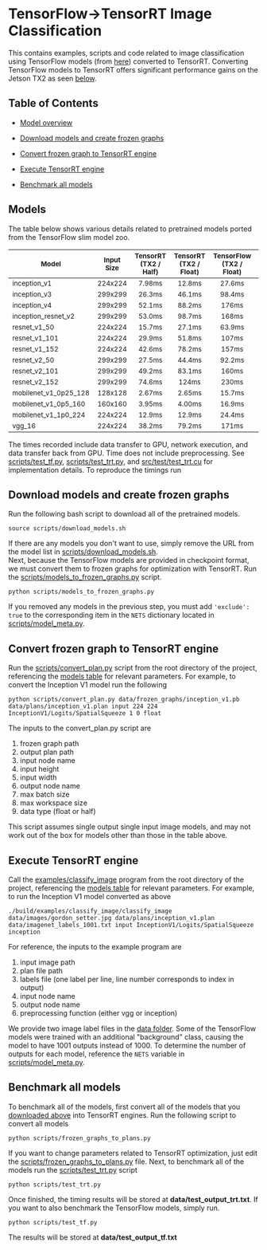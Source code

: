 TensorFlow->TensorRT Image Classification
===

This contains examples, scripts and code related to image classification using TensorFlow models
(from [here](https://github.com/tensorflow/models/tree/master/research/slim#Pretrained))
converted to TensorRT.  Converting TensorFlow models to TensorRT offers significant performance
gains on the Jetson TX2 as seen [below](#models).

<a name="toc"></a>
## Table of Contents

* [Model overview](#models)

* [Download models and create frozen graphs](#download)

* [Convert frozen graph to TensorRT engine](#convert)

* [Execute TensorRT engine](#execute)

* [Benchmark all models](#benchmark)

<a name="models"></a>
## Models

The table below shows various details related to pretrained models ported from the TensorFlow 
slim model zoo.  

| <sub>Model</sub> | <sub>Input Size</sub> | <sub>TensorRT (TX2 / Half)</sub> | <sub>TensorRT (TX2 / Float)</sub> | <sub>TensorFlow (TX2 / Float)</sub> | <sub>Input Name</sub> | <sub>Output Name</sub> | <sub>Preprocessing Fn.</sub> |
|--- |:---:|:---:|:---:|:---:|---|---|---|
| <sub>inception_v1</sub> | <sub>224x224</sub> | <sub>7.98ms</sub> | <sub>12.8ms</sub> | <sub>27.6ms</sub> | <sub>input</sub> | <sub>InceptionV1/Logits/SpatialSqueeze</sub> | <sub>inception</sub> |
| <sub>inception_v3</sub> | <sub>299x299</sub> | <sub>26.3ms</sub> | <sub>46.1ms</sub> | <sub>98.4ms</sub> | <sub>input</sub> | <sub>InceptionV3/Logits/SpatialSqueeze</sub> | <sub>inception</sub> |
| <sub>inception_v4</sub> | <sub>299x299</sub> | <sub>52.1ms</sub> | <sub>88.2ms</sub> | <sub>176ms</sub> | <sub>input</sub> | <sub>InceptionV4/Logits/Logits/BiasAdd</sub> | <sub>inception</sub> |
| <sub>inception_resnet_v2</sub> | <sub>299x299</sub> | <sub>53.0ms</sub> | <sub>98.7ms</sub> | <sub>168ms</sub> | <sub>input</sub> | <sub>InceptionResnetV2/Logits/Logits/BiasAdd</sub> | <sub>inception</sub> |
| <sub>resnet_v1_50</sub> | <sub>224x224</sub> | <sub>15.7ms</sub> | <sub>27.1ms</sub> | <sub>63.9ms</sub> | <sub>input</sub> | <sub>resnet_v1_50/SpatialSqueeze</sub> | <sub>vgg</sub> |
| <sub>resnet_v1_101</sub> | <sub>224x224</sub> | <sub>29.9ms</sub> | <sub>51.8ms</sub> | <sub>107ms</sub> | <sub>input</sub> | <sub>resnet_v1_101/SpatialSqueeze</sub> | <sub>vgg</sub> |
| <sub>resnet_v1_152</sub> | <sub>224x224</sub> | <sub>42.6ms</sub> | <sub>78.2ms</sub> | <sub>157ms</sub> | <sub>input</sub> | <sub>resnet_v1_152/SpatialSqueeze</sub> | <sub>vgg</sub> |
| <sub>resnet_v2_50</sub> | <sub>299x299</sub> | <sub>27.5ms</sub> | <sub>44.4ms</sub> | <sub>92.2ms</sub> | <sub>input</sub> | <sub>resnet_v2_50/SpatialSqueeze</sub> | <sub>inception</sub> |
| <sub>resnet_v2_101</sub> | <sub>299x299</sub> | <sub>49.2ms</sub> | <sub>83.1ms</sub> | <sub>160ms</sub> | <sub>input</sub> | <sub>resnet_v2_101/SpatialSqueeze</sub> | <sub>inception</sub> |
| <sub>resnet_v2_152</sub> | <sub>299x299</sub> | <sub>74.6ms</sub> | <sub>124ms</sub> | <sub>230ms</sub> | <sub>input</sub> | <sub>resnet_v2_152/SpatialSqueeze</sub> | <sub>inception</sub> |
| <sub>mobilenet_v1_0p25_128</sub> | <sub>128x128</sub> | <sub>2.67ms</sub> | <sub>2.65ms</sub> | <sub>15.7ms</sub> | <sub>input</sub> | <sub>MobilenetV1/Logits/SpatialSqueeze</sub> | <sub>inception</sub> |
| <sub>mobilenet_v1_0p5_160</sub> | <sub>160x160</sub> | <sub>3.95ms</sub> | <sub>4.00ms</sub> | <sub>16.9ms</sub> | <sub>input</sub> | <sub>MobilenetV1/Logits/SpatialSqueeze</sub> | <sub>inception</sub> |
| <sub>mobilenet_v1_1p0_224</sub> | <sub>224x224</sub> | <sub>12.9ms</sub> | <sub>12.9ms</sub> | <sub>24.4ms</sub> | <sub>input</sub> | <sub>MobilenetV1/Logits/SpatialSqueeze</sub> | <sub>inception</sub> |
| <sub>vgg_16</sub> | <sub>224x224</sub> | <sub>38.2ms</sub> | <sub>79.2ms</sub> | <sub>171ms</sub> | <sub>input</sub> | <sub>vgg_16/fc8/BiasAdd</sub> | <sub>vgg</sub> |

<!--| inception_v2 | 224x224 | 10.3ms | 16.9ms | 38.3ms | input | InceptionV2/Logits/SpatialSqueeze | inception |-->
<!--| vgg_19 | 224x224 | 97.3ms | OOM | input | vgg_19/fc8/BiasAdd | vgg |-->


The times recorded include data transfer to GPU, network execution, and
data transfer back from GPU.  Time does not include preprocessing. 
See [scripts/test_tf.py](scripts/test_tf.py), [scripts/test_trt.py](scripts/test_trt.py), and [src/test/test_trt.cu](src/test/test_trt.cu) 
for implementation details.  To reproduce the timings run


<a name="download"></a>
## Download models and create frozen graphs

Run the following bash script to download all of the pretrained models. 

```
source scripts/download_models.sh
``` 

If there are any models you don't want to use, simply remove the URL from the model list in [scripts/download_models.sh](scripts/download_models.sh).  
Next, because the TensorFlow models are provided in checkpoint format, we must convert them to frozen graphs for optimization with TensorRT.  Run the [scripts/models_to_frozen_graphs.py](scripts/models_to_frozen_graphs.py) script.  

```
python scripts/models_to_frozen_graphs.py
```

If you removed any models in the previous step, you must add ``'exclude': true`` to the corresponding item in the ``NETS`` dictionary located in [scripts/model_meta.py](scripts/model_meta.py). 

<a name="convert"></a>
## Convert frozen graph to TensorRT engine

Run the [scripts/convert_plan.py](scripts/convert_plan.py) script from the root directory of the project, referencing the [models table](#models) for relevant parameters.  For example, to convert the Inception V1 model run the following

```
python scripts/convert_plan.py data/frozen_graphs/inception_v1.pb data/plans/inception_v1.plan input 224 224 InceptionV1/Logits/SpatialSqueeze 1 0 float
```

The inputs to the convert_plan.py script are

1. frozen graph path
2. output plan path
3. input node name
4. input height
5. input width
6. output node name
7. max batch size
8. max workspace size
9. data type (float or half)

This script assumes single output single input image models, and may not work out of the box for models other than those in the table above.

<a name="execute"></a>
## Execute TensorRT engine

Call the [examples/classify_image](examples/classify_image) program from the root directory of the project, referencing the [models table](#models) for relevant parameters.  For example, to run the Inception V1 model converted as above

```
./build/examples/classify_image/classify_image data/images/gordon_setter.jpg data/plans/inception_v1.plan data/imagenet_labels_1001.txt input InceptionV1/Logits/SpatialSqueeze inception
```

For reference, the inputs to the example program are

1. input image path
2. plan file path
3. labels file (one label per line, line number corresponds to index in output)
4. input node name
5. output node name
6. preprocessing function (either vgg or inception)

We provide two image label files in the [data folder](data/).  Some of the TensorFlow models were trained with an additional "background" class, causing the model to have 1001 outputs instead of 1000.  To determine the number of outputs for each model, reference the ``NETS`` variable in [scripts/model_meta.py](scripts/model_meta.py).

<a name="benchmark"></a>
## Benchmark all models

To benchmark all of the models, first convert all of the models that you [downloaded above](#download) into TensorRT engines.  Run the following script to convert all models

```
python scripts/frozen_graphs_to_plans.py
```

If you want to change parameters related to TensorRT optimization, just edit the [scripts/frozen_graphs_to_plans.py](scripts/frozen_graphs_to_plans.py) file.
Next, to benchmark all of the models run the [scripts/test_trt.py](scripts/test_trt.py) script

```
python scripts/test_trt.py
```

Once finished, the timing results will be stored at **data/test_output_trt.txt**.
If you want to also benchmark the TensorFlow models, simply run.

```
python scripts/test_tf.py
```

The results will be stored at **data/test_output_tf.txt**
